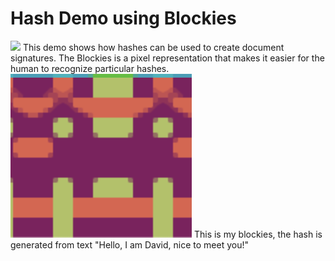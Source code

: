 # Hash Demo using Blockies
<img src='./blockies.png'>
This demo shows how hashes can be used to create document signatures. The Blockies is a pixel representation that makes it easier for the human to recognize particular hashes.
<img src='./myblockie.png'>
This is my blockies, the hash is generated from text "Hello, I am David, nice to meet you!"
